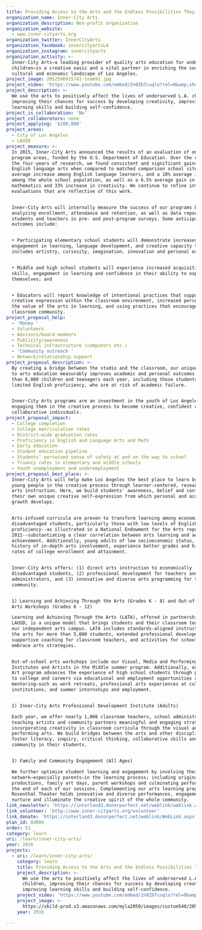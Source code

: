 ```yaml
---
title: Providing Access to the Arts and the Endless Possibilities They Offer
organization_name: Inner-City Arts
organization_description: Non-profit organization
organization_website:
  - www.inner-cityarts.org
organization_twitter: InnerCityArts
organization_facebook: innercityartsLA
organization_instagram: innercityarts
organization_activity: >-
  Inner-City Arts—a leading provider of quality arts education for underserved
  children—is a creative oasis and a vital partner in enriching the social,
  cultural and economic landscape of Los Angeles.
project_image: 2052596015741-team91.jpg
project_video: 'https://www.youtube.com/embed/2n0ZbTcuqlo?rel=0&amp;showinfo=0'
project_description: >-
  We use the arts to positively affect the lives of underserved L.A. children,
  improving their chances for success by developing creativity, improving
  learning skills and building self-confidence.
project_is_collaboration: 'No'
project_collaborators: none
project_applying: '$100,000'
project_areas:
  - City of Los Angeles
  - LAUSD
project_measure: >-
  In 2015, Inner-City Arts announced the results of an evaluation of one of our
  program areas, funded by the U.S. Department of Education. Over the course of
  the four-years of research, we found consistent and significant gains in
  English language arts when compared to matched comparison school sites—a 15%
  average increase among English language learners, and a 10% average increase
  among the whole school population, as well as a 6.5% average gain in
  mathematics and 33% increase in creativity. We continue to refine internal
  evaluations that are reflective of this work. 


  Inner-City Arts will internally measure the success of our programs by
  analyzing enrollment, attendance and retention, as well as data reported by
  students and teachers in pre- and post-program surveys. Some anticipated
  outcomes include:


  • Participating elementary school students will demonstrate increases in
  engagement in learning, language development, and creative capacity that
  includes artistry, curiosity, imagination, innovation and personal expression;


  • Middle and high school students will experience increased acquisition of
  skills, engagement in learning and confidence in their ability to express
  themselves; and 


  • Educators will report knowledge of intentional practices that support
  creative expression within the classroom environment, increased perception of
  the value of the arts in learning, and using practices that encourage
  classroom community.
project_proposal_help:
  - 'Money '
  - Volunteers
  - Advisors/board members
  - Publicity/awareness
  - Technical infrastructure (computers etc.)
  - 'Community outreach '
  - Network/relationship support
project_proposal_description: >-
  By creating a bridge between the studio and the classroom, our unique approach
  to arts education measurably improves academic and personal outcomes for more
  than 6,000 children and teenagers each year, including those students with
  limited English proficiency, who are at risk of academic failure. 


  Inner-City Arts programs are an investment in the youth of Los Angeles,
  engaging them in the creative process to become creative, confident and
  collaborative individuals.
project_proposal_impact:
  - College completion
  - College matriculation rates
  - District-wide graduation rates
  - Proficiency in English and Language Arts and Math
  - Early education
  - Student education pipeline
  - Students’ perceived sense of safety at and on the way to school
  - Truancy rates in elementary and middle schools
  - Youth unemployment and underemployment
project_proposal_best_place: >-
  Inner-City Arts will help make Los Angeles the best place to learn by engaging
  young people in the creative process through learner-centered, research-based
  arts instruction. Here, we build students' awareness, belief and confidence in
  their own unique creative self-expression from which personal and academic
  growth develops.


  Arts-infused curricula are proven to transform learning among economically
  disadvantaged students, particularly those with low levels of English
  proficiency--as illustrated in a National Endowment for the Arts report in
  2012--substantiating a clear correlation between arts learning and academic
  achievement. Additionally, young adults of low socioeconomic status, with a
  history of in-depth arts involvement, experience better grades and higher
  rates of college enrollment and attainment. 


  Inner-City Arts offers: (1) direct arts instruction to economically
  disadvantaged students, (2) professional development for teachers and school
  administrators, and (3) innovative and diverse arts programming for the whole
  community.


  1) Learning and Achieving Through the Arts (Grades K - 8) and Out-of-School
  Arts Workshops (Grades 6 - 12)

  Learning and Achieving Through the Arts (LATA), offered in partnership with
  LAUSD, is a unique model that brings students and their classroom teachers to
  our independent arts campus. LATA includes standards-aligned instruction in
  the arts for more than 5,000 students, extended professional development and
  supportive coaching for classroom teachers, and activities for schools to
  embrace arts strategies.


  Out-of-school arts workshops include our Visual, Media and Performing Arts
  Institutes and Artists in the Middle summer program. Additionally, our Work of
  Art program advances the experience of high school students through pathways
  to college and careers via educational and employment opportunities and
  mentoring–such as work retreats, professional arts experiences at cultural
  institutions, and summer internships and employment.


  2) Inner-City Arts Professional Development Institute (Adults)

  Each year, we offer nearly 1,000 classroom teachers, school administrators,
  teaching artists and community partners meaningful and engaging strategies for
  incorporating creativity in classroom curricula through the visual and
  performing arts. We build bridges between the arts and other disciplines to
  foster literacy, inquiry, critical thinking, collaborative skills and sense of
  community in their students. 


  3) Family and Community Engagement (All Ages)

  We further optimize student learning and engagement by involving their support
  network—especially parents—in the learning process; including original
  productions, family art days, parent workshops and culminating performances at
  the end of each of our sessions. Complementing our arts learning programs, our
  Rosenthal Theater holds innovative and diverse performances, engagements which
  nurture and illuminate the creative spirit of the whole community.
link_newsletter: 'https://interland3.donorperfect.net/weblink/weblink.aspx?name=E9886&id=15'
link_volunteer: 'http://www.inner-cityarts.org/volunteer'
link_donate: 'https://interland3.donorperfect.net/weblink/WebLink.aspx?name=E9886&id=16'
plan_id: 84004
order: 51
category: learn
uri: /learn/inner-city-arts/
year: 2016
projects:
  - uri: /learn/inner-city-arts/
    category: learn
    title: Providing Access to the Arts and the Endless Possibilities They Offer
    project_description: >-
      We use the arts to positively affect the lives of underserved L.A.
      children, improving their chances for success by developing creativity,
      improving learning skills and building self-confidence.
    project_video: 'https://www.youtube.com/embed/2n0ZbTcuqlo?rel=0&amp;showinfo=0'
    project_image: >-
      https://skild-prod.s3.amazonaws.com/myla2050/images/custom540/2052596015741-team91.jpg
    year: 2016

---
```

